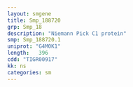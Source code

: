 ```yaml
---
layout: smgene
title: Smp_188720
grp: Smp_18
description: "Niemann Pick C1 protein"
smp: Smp_188720.1
uniprot: "G4M0K1"
length:   396
cdd: "TIGR00917"
kk: ns
categories: sm
---
```

